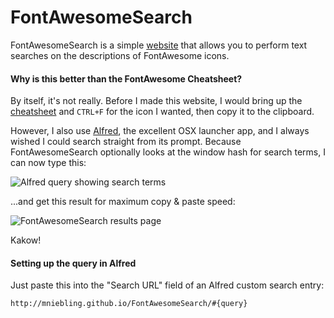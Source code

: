 FontAwesomeSearch
=================
FontAwesomeSearch is a simple [website](http://mniebling.github.io/FontAwesomeSearch/) that allows you to perform text searches on the descriptions of FontAwesome icons.



#### Why is this better than the FontAwesome Cheatsheet?

By itself, it's not really. Before I made this website, I would bring up the [cheatsheet](http://fortawesome.github.io/Font-Awesome/cheatsheet/) and `CTRL+F` for the icon I wanted, then copy it to the clipboard.

However, I also use [Alfred](http://www.alfredapp.com/), the excellent OSX launcher app, and I always wished I could search straight from its prompt. Because FontAwesomeSearch optionally looks at the window hash for search terms, I can now type this:

![Alfred query showing search terms](https://raw.github.com/mniebling/FontAwesomeSearch/master/screenshots/alfred.png)

...and get this result for maximum copy & paste speed:

![FontAwesomeSearch results page](https://raw.github.com/mniebling/FontAwesomeSearch/master/screenshots/results.png)

Kakow!


#### Setting up the query in Alfred

Just paste this into the "Search URL" field of an Alfred custom search entry:

`http://mniebling.github.io/FontAwesomeSearch/#{query}`